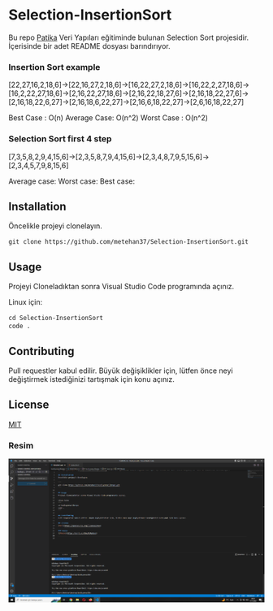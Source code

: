 # Selection-InsertionSort
Bu repo [Patika](https://www.patika.dev) Veri Yapıları eğitiminde bulunan Selection Sort projesidir. İçerisinde bir adet README dosyası barındırıyor.

### Insertion Sort example
[22,27,16,2,18,6]->[22,16,27,2,18,6]->[16,22,27,2,18,6]->[16,22,2,27,18,6]->[16,2,22,27,18,6]->[2,16,22,27,18,6]->[2,16,22,18,27,6]->[2,16,18,22,27,6]->[2,16,18,22,6,27]->[2,16,18,6,22,27]->[2,16,6,18,22,27]->[2,6,16,18,22,27]

Best Case   :   O(n) Average Case:   O(n^2) Worst Case  :   O(n^2)

### Selection Sort first 4 step
[7,3,5,8,2,9,4,15,6]->[2,3,5,8,7,9,4,15,6]->[2,3,4,8,7,9,5,15,6]->[2,3,4,5,7,9,8,15,6]

Average case:
Worst case: 
Best case:

## Installation
Öncelikle projeyi clonelayın.

```
git clone https://github.com/metehan37/Selection-InsertionSort.git
```

## Usage
Projeyi Cloneladıktan sonra Visual Studio Code programında açınız.

Linux için:
```
cd Selection-InsertionSort
code .
```

## Contributing
Pull requestler kabul edilir. Büyük değişiklikler için, lütfen önce neyi değiştirmek istediğinizi tartışmak için konu açınız.

## License
[MIT](https://opensource.org/licenses/MIT)

### Resim
![Resim](https://github.com/metehan37/kodluyoruzilkrepo/blob/main/Screenshot_1.png)